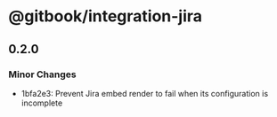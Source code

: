 # @gitbook/integration-jira

## 0.2.0

### Minor Changes

-   1bfa2e3: Prevent Jira embed render to fail when its configuration is incomplete
